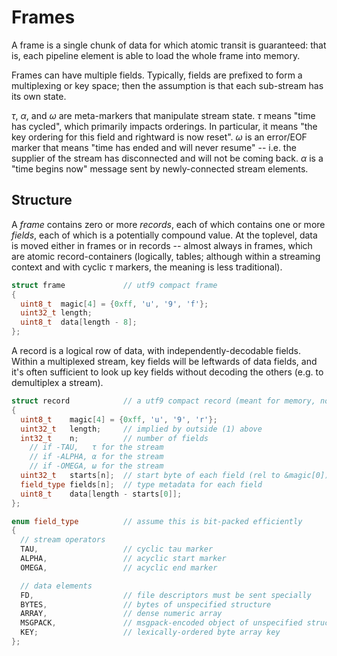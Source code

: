 # Frames
A frame is a single chunk of data for which atomic transit is guaranteed: that is, each pipeline element is able to load the whole frame into memory.

Frames can have multiple fields. Typically, fields are prefixed to form a multiplexing or key space; then the assumption is that each sub-stream has its own state.

_τ_, _α_, and _ω_ are meta-markers that manipulate stream state. _τ_ means "time has cycled", which primarily impacts orderings. In particular, it means "the key ordering for this field and rightward is now reset". _ω_ is an error/EOF marker that means "time has ended and will never resume" -- i.e. the supplier of the stream has disconnected and will not be coming back. _α_ is a "time begins now" message sent by newly-connected stream elements.


## Structure
A _frame_ contains zero or more _records_, each of which contains one or more _fields_, each of which is a potentially compound value. At the toplevel, data is moved either in frames or in records -- almost always in frames, which are atomic record-containers (logically, tables; although within a streaming context and with cyclic _τ_ markers, the meaning is less traditional).

```cpp
struct frame             // utf9 compact frame
{
  uint8_t  magic[4] = {0xff, 'u', '9', 'f'};
  uint32_t length;
  uint8_t  data[length - 8];
};
```

A record is a logical row of data, with independently-decodable fields. Within a multiplexed stream, key fields will be leftwards of data fields, and it's often sufficient to look up key fields without decoding the others (e.g. to demultiplex a stream).

```cpp
struct record            // a utf9 compact record (meant for memory, not disk)
{
  uint8_t    magic[4] = {0xff, 'u', '9', 'r'};
  uint32_t   length;     // implied by outside (1) above
  int32_t    n;          // number of fields
    // if -TAU,   τ for the stream
    // if -ALPHA, α for the stream
    // if -OMEGA, ω for the stream
  uint32_t   starts[n];  // start byte of each field (rel to &magic[0])
  field_type fields[n];  // type metadata for each field
  uint8_t    data[length - starts[0]];
};

enum field_type          // assume this is bit-packed efficiently
{
  // stream operators
  TAU,                   // cyclic tau marker
  ALPHA,                 // acyclic start marker
  OMEGA,                 // acyclic end marker

  // data elements
  FD,                    // file descriptors must be sent specially
  BYTES,                 // bytes of unspecified structure
  ARRAY,                 // dense numeric array
  MSGPACK,               // msgpack-encoded object of unspecified structure
  KEY;                   // lexically-ordered byte array key
};
```
